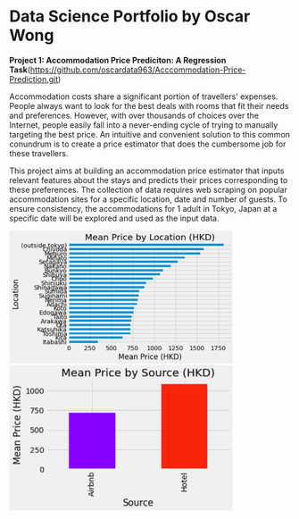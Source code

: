 # Data Science Portfolio by Oscar Wong


**Project 1: Accommodation Price Prediciton: A Regression Task**(https://github.com/oscardata963/Acccommodation-Price-Prediction.git)

Accommodation costs share a significant portion of travellers' expenses. People always want to look for the best deals with rooms that fit their needs and preferences. However, with over thousands of choices over the Internet, people easily fall into a never-ending cycle of trying to manually targeting the best price. An intuitive and convenient solution to this common conundrum is to create a price estimator that does the cumbersome job for these travellers.

This project aims at building an accommodation price estimator that inputs relevant features about the stays and predicts their prices corresponding to these preferences. The collection of data requires web scraping on popular accommodation sites for a specific location, date and number of guests. To ensure consistency, the accommodations for 1 adult in Tokyo, Japan at a specific date will be explored and used as the input data.

<img src="./images/location_bar.png" alt="drawing" width="400"/>
<img src="./images/source_bar.png" alt="drawing" width="400"/>
